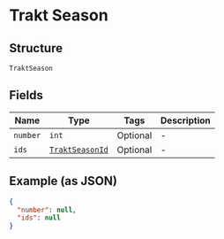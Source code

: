 
# Trakt Season

## Structure

`TraktSeason`

## Fields

| Name | Type | Tags | Description |
|  --- | --- | --- | --- |
| `number` | `int` | Optional | - |
| `ids` | [`TraktSeasonId`](../../doc/models/trakt-season-id.md) | Optional | - |

## Example (as JSON)

```json
{
  "number": null,
  "ids": null
}
```

